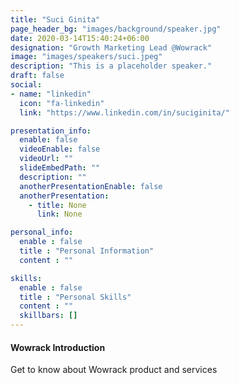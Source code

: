 ```yaml
---
title: "Suci Ginita"
page_header_bg: "images/background/speaker.jpg"
date: 2020-03-14T15:40:24+06:00
designation: "Growth Marketing Lead @Wowrack"
image: "images/speakers/suci.jpeg"
description: "This is a placeholder speaker."
draft: false
social:
- name: "linkedin"
  icon: "fa-linkedin"
  link: "https://www.linkedin.com/in/suciginita/"

presentation_info:
  enable: false
  videoEnable: false
  videoUrl: ""
  slideEmbedPath: ""
  description: ""
  anotherPresentationEnable: false
  anotherPresentation:
    - title: None
      link: None

personal_info:
  enable : false
  title : "Personal Information"
  content : ""

skills:
  enable : false
  title : "Personal Skills"
  content : ""
  skillbars: []
---
```


#### Wowrack Introduction
Get to know about Wowrack product and services
